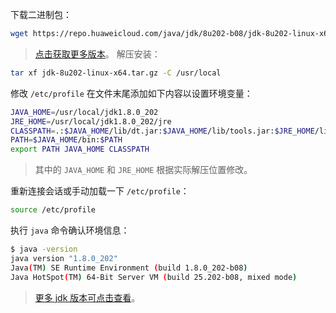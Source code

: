 下载二进制包：
```bash
wget https://repo.huaweicloud.com/java/jdk/8u202-b08/jdk-8u202-linux-x64.tar.gz
```
> [点击获取更多版本](https://repo.huaweicloud.com/java/jdk/)。
解压安装：
```bash
tar xf jdk-8u202-linux-x64.tar.gz -C /usr/local
```
修改 `/etc/profile` 在文件末尾添加如下内容以设置环境变量：
```bash
JAVA_HOME=/usr/local/jdk1.8.0_202
JRE_HOME=/usr/local/jdk1.8.0_202/jre
CLASSPATH=.:$JAVA_HOME/lib/dt.jar:$JAVA_HOME/lib/tools.jar:$JRE_HOME/lib
PATH=$JAVA_HOME/bin:$PATH
export PATH JAVA_HOME CLASSPATH
```
> 其中的 `JAVA_HOME` 和 `JRE_HOME` 根据实际解压位置修改。

重新连接会话或手动加载一下 `/etc/profile`：
```bash
source /etc/profile
```
执行 `java` 命令确认环境信息：
```bash
$ java -version 
java version "1.8.0_202"
Java(TM) SE Runtime Environment (build 1.8.0_202-b08)
Java HotSpot(TM) 64-Bit Server VM (build 25.202-b08, mixed mode)
```

> [更多 jdk 版本可点击查看](https://repo.huaweicloud.com/java/jdk/)。